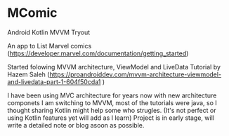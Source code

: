 # MComic
Android Kotlin MVVM Tryout

An app to List Marvel comics (https://developer.marvel.com/documentation/getting_started)

Started folowing MVVM architecture, ViewModel and LiveData Tutorial by Hazem Saleh (https://proandroiddev.com/mvvm-architecture-viewmodel-and-livedata-part-1-604f50cda1 )

I have been using MVC architecture for years now with new architecture componets I am switching to MVVM, most of the tutorials were java, so I thought sharing Kotlin might help some who strugles. (It's not perfect or using Kotlin features yet will add as I learn)
Project is in early stage, will write a detailed note or blog asoon as possible.
